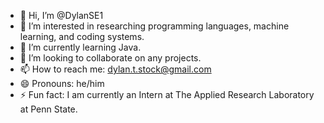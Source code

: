 - 👋 Hi, I’m @DylanSE1
- 👀 I’m interested in researching programming languages, machine learning, and coding systems.
- 🌱 I’m currently learning Java.
- 💞️ I’m looking to collaborate on any projects.
- 📫 How to reach me: dylan.t.stock@gmail.com
- 😄 Pronouns: he/him
- ⚡ Fun fact: I am currently an Intern at The Applied Research Laboratory at Penn State.

<!---
DylanSE1/DylanSE1 is a ✨ special ✨ repository because its `README.md` (this file) appears on your GitHub profile.
You can click the Preview link to take a look at your changes.
--->
